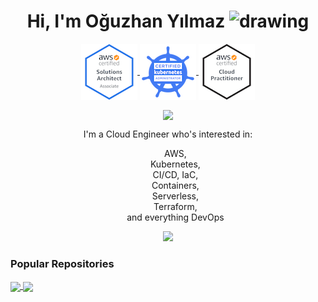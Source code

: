 <p align="center"> <h1 align="center"> Hi, I'm Oğuzhan Yılmaz <img src="https://c.tenor.com/Wx9IEmZZXSoAAAAi/hi.gif" alt="drawing" width="25"/></h1> 
</p>

<p align="center">
  <a href="https://www.credly.com/badges/a5c29fad-eb1b-4923-9a9a-d242b4cd2029/public_url" target="_blank">
    <img align="center" src="https://raw.githubusercontent.com/oguzhan-yilmaz/oguzhan-yilmaz/main/assets/aws-certified-solutions-architect-associate.png" alt="" />
  </a>

  <a href="https://www.credly.com/badges/1a3e7add-0b51-48b1-a4b3-6cb3abf6efd8/public_url" target="_blank">
    <img align="center" src="https://raw.githubusercontent.com/oguzhan-yilmaz/oguzhan-yilmaz/main/assets/cka-certified-kubernetes-administrator.png" alt="" />
  </a>

  <a href="https://www.credly.com/badges/35425aa6-a8f3-4cdd-bc4f-f177d51cc993/public_url" target="_blank">
    <img align="center" src="https://raw.githubusercontent.com/oguzhan-yilmaz/oguzhan-yilmaz/main/assets/aws-certified-cloud-practitioner.png" alt="" />
  </a>

</p>
<p align="center">
<a href="https://www.linkedin.com/in/o%C4%9Fuzhan-y%C4%B1lmaz-2596a8140/" target="_blank">
    <img align="center" src="https://img.shields.io/badge/LinkedIn-0077B5?style=for-the-badge&logo=linkedin&logoColor=white"  />
</a>


<div align="center">
<p>
I'm a Cloud Engineer who's interested in:
</p>

<ul style="list-style-type: none;">
<li> AWS,</li>
<li> Kubernetes,</li>
<li> CI/CD, IaC,</li>
<li> Containers,</li>
<li> Serverless,</li>
<li> Terraform,</li>
<li> and everything DevOps</li>
</ul>
</div>
<p align="center">
	<img src="https://github-readme-stats.vercel.app/api?username=oguzhan-yilmaz&hide=prs,issues,contribs&theme=buefy&include_all_commits=true" />
</p>


### Popular Repositories

<a href="https://github.com/oguzhan-yilmaz/aws-lambda-scheduler">
  <img align="center" src="https://github-readme-stats.vercel.app/api/pin/?username=oguzhan-yilmaz&repo=aws-lambda-scheduler&theme=buefy" />
</a>
<a href="https://github.com/oguzhan-yilmaz/pyCrossfade">
  <img align="center" src="https://github-readme-stats.vercel.app/api/pin/?username=oguzhan-yilmaz&repo=pyCrossfade&theme=buefy" />
</a>
